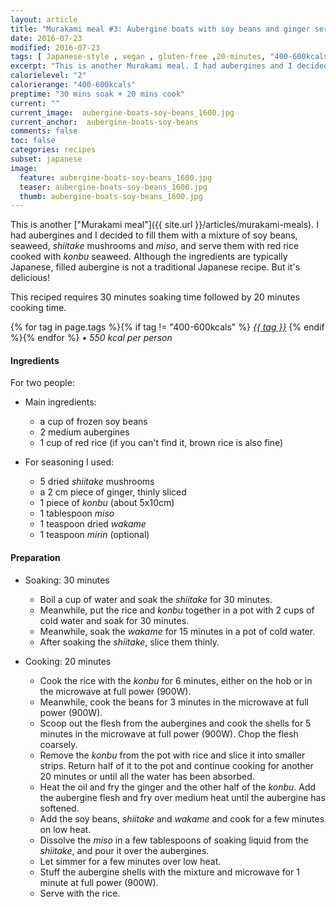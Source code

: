 ```yaml
---
layout: article
title: "Murakami meal #3: Aubergine boats with soy beans and ginger served with red rice"
date: 2016-07-23
modified: 2016-07-23
tags: [ Japanese-style , vegan , gluten-free ,20-minutes, "400-600kcals" ]
excerpt: "This is another Murakami meal. I had aubergines and I decided to fill them with ..."
calorielevel: "2"
calorierange: "400-600kcals"
preptime: "30 mins soak + 20 mins cook"
current: ""
current_image:  aubergine-boats-soy-beans_1600.jpg
current_anchor:  aubergine-boats-soy-beans
comments: false
toc: false
categories: recipes
subset: japanese
image:
  feature: aubergine-boats-soy-beans_1600.jpg
  teaser: aubergine-boats-soy-beans_1600.jpg
  thumb: aubergine-boats-soy-beans_1600.jpg
---
```




This is another ["Murakami meal"]({{ site.url }}/articles/murakami-meals). I had aubergines and I decided to fill them with a mixture of soy beans, seaweed, _shiitake_ mushrooms and _miso_,  and serve them with red rice cooked with _konbu_ seaweed. Although the ingredients are typically Japanese, filled aubergine is not a traditional Japanese recipe. But it's delicious!

This reciped requires 30 minutes soaking time followed by 20 minutes cooking time.

{% for tag in page.tags %}{% if tag != "400-600kcals" %}&nbsp;<a class="post-tag" href="{{ site.url}}/tags/#{{ tag }}">_{{ tag }}_</a>&nbsp;{% endif %}{% endfor %} &bull;&nbsp;<em>550&nbsp;kcal&nbsp;per&nbsp;person</em>&nbsp;&nbsp;<a href="{{ site.url}}/tags/#400-600kcals"><img src="{{ site.url }}/images/battery_lvl_2.png" style="height:1.0em;"></a>

#### Ingredients

For two people:

* Main ingredients:
    - a cup of frozen soy beans
    - 2 medium aubergines
    - 1 cup of red rice (if you can't find it, brown rice is also fine)

* For seasoning I used:
    - 5 dried _shiitake_ mushrooms
    - a 2 cm piece of ginger, thinly sliced
    - 1 piece of _konbu_ (about 5x10cm)
    - 1 tablespoon _miso_
    - 1 teaspoon dried _wakame_
    - 1 teaspoon _mirin_ (optional)

#### Preparation

* Soaking: 30 minutes
    - Boil a cup of water and soak the _shiitake_ for 30 minutes.
    - Meanwhile,  put the rice and _konbu_ together in a pot with 2 cups of cold water and soak for 30 minutes.
    - Meanwhile, soak the _wakame_ for 15 minutes in a pot of cold water.
    - After soaking the _shiitake_, slice them thinly.

* Cooking: 20 minutes  
    - Cook the rice with the _konbu_ for 6 minutes, either on the hob or in the microwave at full power (900W).
    - Meanwhile, cook the beans for 3 minutes in the microwave at full power (900W).
    - Scoop out the flesh from the aubergines and cook the shells for 5 minutes in the microwave at full power (900W). Chop the flesh coarsely.
    - Remove the _konbu_ from the pot with rice and slice it into smaller strips. Return half of it to the pot and continue cooking for another 20 minutes or until all the water has been absorbed.  
    - Heat the oil and fry the ginger and the other half of the _konbu_. Add the aubergine flesh and fry over medium heat until the aubergine has softened.
    - Add the soy beans, _shiitake_ and _wakame_ and cook for a few minutes on low heat.
    - Dissolve the _miso_ in a few tablespoons of soaking liquid from the _shiitake_, and pour it over the aubergines.
    - Let simmer for a few minutes over low heat.
    - Stuff the aubergine shells with the mixture and microwave for 1 minute at full power (900W).
    - Serve with the rice.
